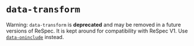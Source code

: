 # `data-transform`

Warning: `data-transform` is **deprecated** and may be removed in a future versions of ReSpec. It is kept around for compatibility with ReSpec V1. Use [`data-oninclude`](data-oninclude) instead.
